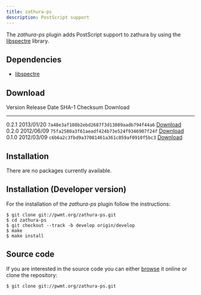 ```yaml
---
title: zathura-ps
description: PostScript support
---
```


The *zathura-ps* plugin adds PostScript support to zathura by using the
[libspectre](http://libspectre.freedesktop.org/) library.

## Dependencies
* [libspectre](http://libspectre.freedesktop.org/)

## Download

Version  Release Date  SHA-1 Checksum                             Download
-------- ------------  ------------------------------------------ -----------------------------------------------
0.2.1    2013/01/20    `7a48e3af108b2ebd2687f3d13809aadb794f44a6` [Download](../download/zathura-ps-0.2.1.tar.gz)
0.2.0    2012/06/09    `75fa2580a3f61aeadf424b73e524f9346907f24f` [Download](../download/zathura-ps-0.2.0.tar.gz)
0.1.0    2012/03/09    `c6b6a2c3fbd9a37081461a361c859af0910f5bc3` [Download](../download/zathura-ps-0.1.0.tar.gz)

## Installation
There are no packages currently available.

## Installation (Developer version)
For the installation of the *zathura-ps* plugin follow the
instructions:

    $ git clone git://pwmt.org/zathura-ps.git
    $ cd zathura-ps
    $ git checkout --track -b develop origin/develop
    $ make
    $ make install

## Source code
If you are interested in the source code you can either
[browse](http://git.pwmt.org/?p=zathura-ps.git) it online or clone the
repository:

    $ git clone git://pwmt.org/zathura-ps.git
